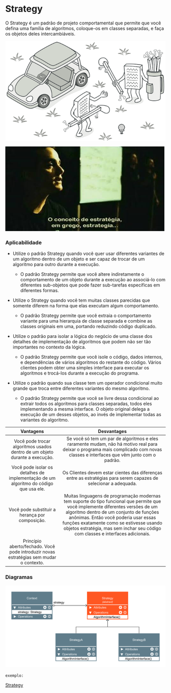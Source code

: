 # Strategy

O Strategy é um padrão de projeto comportamental que permite que você defina uma família de algoritmos, coloque-os em classes separadas, e faça os objetos deles intercambiáveis.

![strategy_ilustration_1](./strategy.png)

![strategy_ilustration_2](./E-7bN57XsAMsskD.png)

### Aplicabilidade

- Utilize o padrão Strategy quando você quer usar diferentes variantes de um algoritmo dentro de um objeto e ser capaz de trocar de um algoritmo para outro durante a execução.

    - O padrão Strategy permite que você altere indiretamente o comportamento de um objeto durante a execução ao associá-lo com diferentes sub-objetos que pode fazer sub-tarefas específicas em diferentes formas.

- Utilize o Strategy quando você tem muitas classes parecidas que somente diferem na forma que elas executam algum comportamento.

    - O padrão Strategy permite que você extraia o comportamento variante para uma hierarquia de classe separada e combine as classes originais em uma, portando reduzindo código duplicado.

- Utilize o padrão para isolar a lógica do negócio de uma classe dos detalhes de implementação de algoritmos que podem não ser tão importantes no contexto da lógica.

    - O padrão Strategy permite que você isole o código, dados internos, e dependências de vários algoritmos do restante do código. Vários clientes podem obter uma simples interface para executar os algoritmos e trocá-los durante a execução do programa.

- Utilize o padrão quando sua classe tem um operador condicional muito grande que troca entre diferentes variantes do mesmo algoritmo.

    - O padrão Strategy permite que você se livre dessa condicional ao extrair todos os algoritmos para classes separadas, todos eles implementando a mesma interface. O objeto original delega a execução de um desses objetos, ao invés de implementar todas as variantes do algoritmo.

|Vantagens|Desvantages|
|:---:|:---:|
|Você pode trocar algoritmos usados dentro de um objeto durante a execução.|Se você só tem um par de algoritmos e eles raramente mudam, não há motivo real para deixar o programa mais complicado com novas classes e interfaces que vêm junto com o padrão.|
|Você pode isolar os detalhes de implementação de um algoritmo do código que usa ele.|Os Clientes devem estar cientes das diferenças entre as estratégias para serem capazes de selecionar a adequada.|
|Você pode substituir a herança por composição.|Muitas linguagens de programação modernas tem suporte do tipo funcional que permite que você implemente diferentes versões de um algoritmo dentro de um conjunto de funções anônimas. Então você poderia usar essas funções exatamente como se estivesse usando objetos estratégia, mas sem inchar seu código com classes e interfaces adicionais.|
|Princípio aberto/fechado. Você pode introduzir novas estratégias sem mudar o contexto.||

### Diagramas

![strategy_diagram](./Strategy.png)

`exemplo:`

[Strategy](./strategy.py)